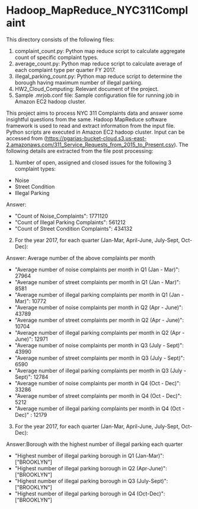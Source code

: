 # Hadoop_MapReduce_NYC311Complaint

This directory consists of the following files:

1) complaint_count.py: Python map reduce script to calculate aggregate count of specific complaint types.
2) average_count.py: Python map reduce script to calculate average of each complaint type per quarter FY 2017.
3) illegal_parking_count.py: Python map reduce script to determine the borough having maximum number of illegal parking.
4) HW2_Cloud_Computing: Relevant document of the project.
5) Sample .mrjob.conf file: Sample configuration file for running job in Amazon EC2 hadoop cluster.



This project aims to process NYC 311 Complaints data and answer some insightful questions from the same. Hadoop MapReduce software framework is used to read and extract information from the input file. Python scripts are executed in Amazon EC2 hadoop cluster. Input can be accessed from (https://pgarias-bucket-cloud.s3.us-east-2.amazonaws.com/311_Service_Requests_from_2015_to_Present.csv). The following details are extracted from the file post processing:

1) Number of open, assigned and closed issues for the following 3 complaint types: 
  - Noise
  - Street Condition
  - Illegal Parking
  
Answer: 	    

- "Count of Noise_Complaints":  			1771120
- "Count of Illegal Parking Complaints":		561212
- "Count of Street Condition Complaints":		434132
        
2) For the year 2017, for each quarter (Jan-Mar, April-June, July-Sept, Oct-Dec):

Answer: Average number of the above complaints per month 

- "Average number of noise complaints per month in Q1 (Jan - Mar)":	 		27964
- "Average number of street complaints per month in Q1 (Jan - Mar)":			8581
- "Average number of illegal parking complaints per month in Q1 (Jan - Mar)":		10772
- "Average number of noise complaints per month in Q2 (Apr - June)":			43789
- "Average number of street complaints per month in Q2 (Apr - June)":			10704
- "Average number of illegal parking complaints per month in Q2 (Apr - June)":		12971
- "Average number of noise complaints per month in Q3 (July - Sept)":			43990
- "Average number of street complaints per month in Q3 (July - Sept)":			6590
- "Average number of illegal parking complaints per month in Q3 (July - Sept)":		12784
- "Average number of noise complaints per month in Q4 (Oct - Dec)":			33286
- "Average number of street complaints per month in Q4 (Oct - Dec)":			5212
- "Average number of illegal parking complaints per month in Q4 (Oct - Dec)"	:	12179

3) For the year 2017, for each quarter (Jan-Mar, April-June, July-Sept, Oct-Dec):

Answer:Borough with the highest number of illegal parking each quarter
  
 
- "Highest number of illegal parking borough in Q1 (Jan-Mar)":		["BROOKLYN"]
- "Highest number of illegal parking borough in Q2 (Apr-June)":		["BROOKLYN"]
- "Highest number of illegal parking borough in Q3 (July-Sept)":	["BROOKLYN"]
- "Highest number of illegal parking borough in Q4 (Oct-Dec)":		["BROOKLYN"]

